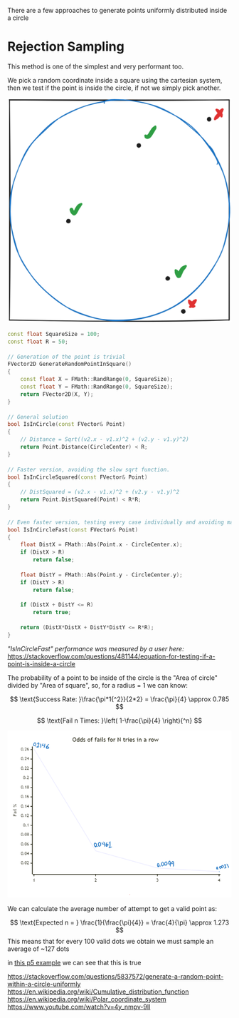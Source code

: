 There are a few approaches to generate points uniformly distributed inside a  circle

# Rejection Sampling

This method is one of the simplest and very performant too.

We pick a random coordinate inside a square using the cartesian system, then we test if the point is inside the circle, if not we simply pick another.

![](Media/Pasted%20image%2020240925150922.png)


```c++
const float SquareSize = 100;
const float R = 50;

// Generation of the point is trivial
FVector2D GenerateRandomPointInSquare()
{
	const float X = FMath::RandRange(0, SquareSize);
	const float Y = FMath::RandRange(0, SquareSize);
	return FVector2D(X, Y);
}

// General solution
bool IsInCircle(const FVector& Point)
{
	// Distance = Sqrt((v2.x - v1.x)^2 + (v2.y - v1.y)^2)
	return Point.Distance(CircleCenter) < R;
}

// Faster version, avoiding the slow sqrt function.
bool IsInCircleSquared(const FVector& Point)
{
	// DistSquared = (v2.x - v1.x)^2 + (v2.y - v1.y)^2
	return Point.DistSquared(Point) < R*R;
}

// Even faster version, testing every case individually and avoiding math when possible.
bool IsInCircleFast(const FVector& Point)
{
	float DistX = FMath::Abs(Point.x - CircleCenter.x);
	if (DistX > R)
		return false;
		
	float DistY = FMath::Abs(Point.y - CircleCenter.y);
	if (DistY > R)
		return false;
		
	if (DistX + DistY <= R)
		return true;
		
	return (DistX*DistX + DistY*DistY <= R*R);
}
```

*"IsInCircleFast" performance was measured by a user here:*
https://stackoverflow.com/questions/481144/equation-for-testing-if-a-point-is-inside-a-circle

The probability of a point to be inside of the circle is the "Area of circle" divided by "Area of square", so, for a radius = 1 we can know:

$$
\text{Success Rate: }\frac{\pi*1{^2}}{2*2} = \frac{\pi}{4} \approx 0.785 
$$

$$
\text{Fail n Times: }\left( 1-\frac{\pi}{4} \right){^n}
$$

![](Media/Pasted%20image%2020240925145716.png)

We can calculate the average number of attempt to get a valid point as:

$$
\text{Expected n = } \frac{1}{\frac{\pi}{4}} = \frac{4}{\pi} \approx 1.273
$$
This means that for every 100 valid dots we obtain we must sample an average of ~127 dots

in [this p5 example](https://editor.p5js.org/MaxiCabanas/sketches/aLU1HUoDa) we can see that this is true

https://stackoverflow.com/questions/5837572/generate-a-random-point-within-a-circle-uniformly
https://en.wikipedia.org/wiki/Cumulative_distribution_function
https://en.wikipedia.org/wiki/Polar_coordinate_system
https://www.youtube.com/watch?v=4y_nmpv-9lI


